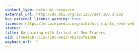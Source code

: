 ```yaml
---
content_type: external-resource
external_url: http://dx.doi.org/10.1257/aer.100.3.802
has_external_license_warning: true
license: https://en.wikipedia.org/wiki/All_rights_reserved
status: ''
title: Bargaining with Arrival of New Traders
uid: 5f564e1b-5c1a-419c-be13-4b1763fe1d68
wayback_url: ''
---
```


